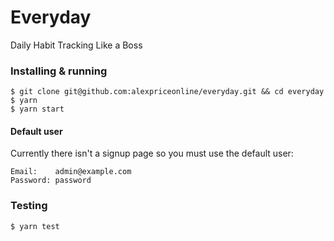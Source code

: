 # Everyday

Daily Habit Tracking Like a Boss

### Installing & running

```
$ git clone git@github.com:alexpriceonline/everyday.git && cd everyday
$ yarn
$ yarn start
```

#### Default user

Currently there isn't a signup page so you must use the default user:

```
Email:    admin@example.com
Password: password
```

### Testing

```
$ yarn test
```
